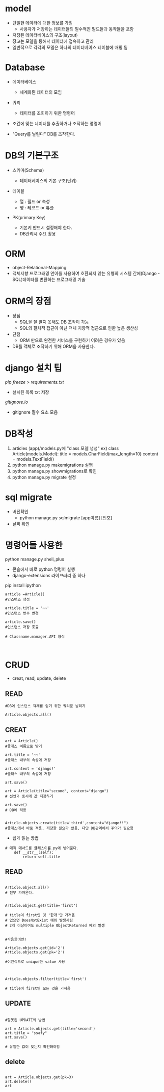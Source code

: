 # model

* 단일한 데이터에 대한 정보를 가짐
  * 사용자가 저장하는 데이터들의 필수적인 필드들과 동작들을 포함
* 저장된 데이터베이스의 구조(layout)
* 장고는 모델을 통해서 데이터에 접속하고 관리
* 일반적으로 각각의 모델은 하나의 데이터베이스 테이블에 매핑 됨

# Database

* 데이터베이스
  * 체계화된 데이터의 모임

* 쿼리
  * 데이터를 조회하기 위한 명령어

* 조건에 맞는 데이터를 추출하거나 조작하는 명령어
* "Query를 날린다" DB를 조작한다.

# DB의 기본구조

* 스키마(Schema)
  * 데이터베이스의 기본 구조(단위)

* 테이블
  * 열 : 필드 or 속성
  * 행 : 레코드 or 튜플


* PK(primary Key)
  * 기본키 반드시 설정해야 한다.
  * DB관리시 주요 활용


# ORM
* object-Relational-Mapping
* 객체지향 프로그래밍 언어를 사용하여 호환되지 않는 유형의 시스템 간에(Django - SQL)데이터를 변환하는 프로그래밍 기술

# ORM의 장점

* 장점
  * SQL을 잘 알지 못해도 DB 조작이 가능
  * SQL의 절차적 접근이 아닌 객체 지향적 접근으로 인한 높은 생산성
* 단점
  * ORM 만으로 완전한 서비스를 구현하기 어려운 경우가 있음
* DB를 객체로 조작하기 위해 ORM을 사용한다.



# django 설치 팁

*pip freeze > requirements.txt*
* 설치된 목록 txt 저장


*gitignore.io*
* gitignore 필수 요소 모음



# DB작성

1. articles (app)/models.py에  "class 모델 생성"
ex)
class Article(models.Model):
    title = models.CharField(max_length=10)
    content = models.TextField()
2. python manage.py makemigrations 실행
3. python manage.py showmigrations로 확인
4. python manage.py migrate 설정

# sql migrate
* 버전확인
  * python manage.py  sqlmigrate [app이름] [번호]
* 날짜 확인


# 명령어들 사용한
python manage.py shell_plus
* 콘솔에서 바로 python 명령어 실행
* django-extensions 라이브러리 중 하나

pip install ipython

```
article =Article()
#인스턴스 생성

article.title = '~~'
#인스턴스 변수 변경

article.save()
#인스턴스 저장 호출

# Classname.manager.API 형식



```


# CRUD

* creat, read, update, delete


## READ
```
#DB에 인스턴스 객체를 얻기 위한 쿼리문 날리기

Article.objects.all()

```

## CREAT


```
art = Article()
#클래스 이름으로 받기

art.title = '~~'
#클래스 내부의 속성에 저장

art.content = 'django!'
#클래스 내부의 속성에 저장

art.save()

```


```
art = Article(title="second", content="django")
# 선언과 동시에 값 저장하기

art.save()
# DB에 적용

```


```

Article.objects.create(title='third',content="django!!")
#클래스에서 바로 적용, 저장할 필요가 없음, 다만 DB관리에서 주의가 필요함

```

* 쉽게 읽는 방법

```
# 매직 매서드를 클래스이름.py에 넣어준다.
    def __str__(self):
        return self.title
```

## READ

```

Article.object.all()
# 전부 가져온다.

```


```

Article.object.get(title='first')

# title이 first인 것 '한개'만 가져옴
# 없으면 DoesNotExist 예외 발생시킴
# 2개 이상이여도 multiple ObjectReturned 예외 발생


#사용할려면?

Article.objects.get(id='2')
Article.objects.get(pk='2')

#이런식으로 unique한 value 사용


```


```

Article.objects.filter(title='first')

# title이 first인 모든 것을 가져옴

```


## UPDATE


```

#잘못된 UPDATE의 방법

art = Article.objects.get(title='second')
art.title = "ssafy"
art.save()

# 유일한 값이 맞는치 확인해야함

```
## delete

```

art = Article.objects.get(pk=3)
art.delete()
art


```









